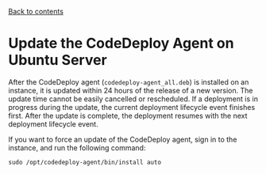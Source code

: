[Back to contents](index.md)

# Update the CodeDeploy Agent on Ubuntu Server<a name="codedeploy-agent-operations-update-ubuntu"></a>

After the CodeDeploy agent \(`codedeploy-agent_all.deb`\) is installed on an instance, it is updated within 24 hours of the release of a new version\. The update time cannot be easily cancelled or rescheduled\. If a deployment is in progress during the update, the current deployment lifecycle event finishes first\. After the update is complete, the deployment resumes with the next deployment lifecycle event\.

If you want to force an update of the CodeDeploy agent, sign in to the instance, and run the following command:

```
sudo /opt/codedeploy-agent/bin/install auto
```